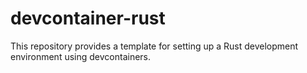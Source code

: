 # devcontainer-rust

This repository provides a template for setting up a Rust development environment using devcontainers.
